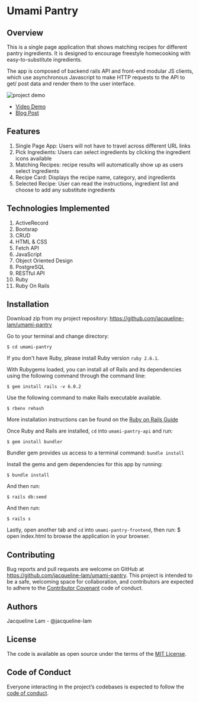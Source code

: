 # Umami Pantry
## Overview
This is a single page application that shows matching recipes for different pantry ingredients. It is designed to encourage freestyle homecooking with easy-to-substitute ingredients.

The app is composed of backend rails API and front-end modular JS clients, which use asynchronous Javascript to make HTTP requests to the API to get/ post data and render them to the user interface.

![project demo](./umami-pantry-frontend/images/umami-pantry.gif)
* [Video Demo](https://youtu.be/xL5mj8t-rMM)
* [Blog Post](https://dev.to/jacquelinelam/building-a-single-page-cooking-app-for-covid-19-lockdown-28ke)

## Features
1. Single Page App: Users will not have to travel across different URL links
2. Pick Ingredients: Users can select ingredients by clicking the ingredient icons available
3. Matching Recipes: recipe results will automatically show up as users select ingredients
4. Recipe Card: Displays the recipe name, category, and ingredients
5. Selected Recipe: User can read the instructions, ingredient list and choose to add any substitute ingredients


## Technologies Implemented
1. ActiveRecord
2. Bootsrap
3. CRUD
4. HTML & CSS
5. Fetch API
6. JavaScript
7. Object Oriented Design
8. PostgreSQL
9. RESTful API
10. Ruby
11. Ruby On Rails

## Installation
Download zip from my project repository: https://github.com/jacqueline-lam/umami-pantry

Go to your terminal and change directory:

    $ cd umami-pantry

If you don't have Ruby, please install Ruby version `ruby 2.6.1`.

 With Rubygems loaded, you can install all of Rails and its dependencies using the following command through the command line:

    $ gem install rails -v 6.0.2

Use the following command to make Rails executable available.

    $ rbenv rehash

More installation instructions can be found on the [Ruby on Rails Guide](https://guides.rubyonrails.org/v5.0/getting_started.html#installing-rails)

Once Ruby and Rails are installed, `cd` into `umami-pantry-api` and run:

    $ gem install bundler


Bundler gem provides us access to a terminal command: `bundle install`

Install the gems and gem dependencies for this app by running:

    $ bundle install

And then run:

    $ rails db:seed

And then run:

    $ rails s

Lastly, open another tab and `cd` into `umami-pantry-frontend`, then run:
    $ open index.html
to browse the application in your browser.

## Contributing
Bug reports and pull requests are welcome on GitHub at https://github.com/jacqueline-lam/umami-pantry. This project is intended to be a safe, welcoming space for collaboration, and contributors are expected to adhere to the [Contributor Covenant](http://contributor-covenant.org) code of conduct.

## Authors
Jacqueline Lam - @jacqueline-lam

## License

The code is available as open source under the terms of the [MIT License](https://opensource.org/licenses/MIT).

## Code of Conduct

Everyone interacting in the project’s codebases is expected to follow the [code of conduct](https://github.com/jacqueline-lam/bolderer_sinatra_app/blob/master/CODE_OF_CONDUCT.md).
